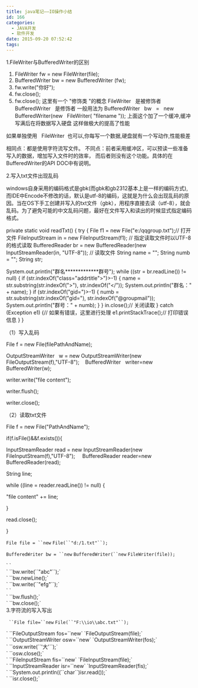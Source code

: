 ```yaml
---
title: java笔记——IO操作小结
id: 166
categories:
  - JAVA开发
  - 软件开发
date: 2015-09-20 07:52:42
tags:
---
```


1.FileWriter与BufferedWriter的区别

1.  FileWriter fw = new FileWriter(file);
2.  BufferedWriter bw = new BufferedWriter (fw);
3.  fw.write("你好");
4.  fw.close();
5.  fw.close();
这里有一个 "修饰类 "的概念
FileWriter   是被修饰者
BufferedWriter   是修饰者
一般用法为
BufferedWriter   bw   =   new   BufferedWriter(new   FileWriter( "filename "));
上面这个加了一个缓冲,缓冲写满后在将数据写入硬盘
这样做极大的提高了性能

如果单独使用   FileWriter  也可以,你每写一个数据,硬盘就有一个写动作,性能极差

相同点：都是使用字符流写文件。
不同点：前者采用缓冲区，可以预读一些准备写入的数据，增加写入文件时的效率，
而后者则没有这个功能。具体的在BufferedWriter的API DOC中有说明。

2.写入txt文件出现乱码

windows自身采用的编码格式是gbk(而gbk和gb2312基本上是一样的编码方式),而IDE中Encode不修改的话，默认是utf-8的编码，这就是为什么会出现乱码的原因。当在OS下手工创建并写入的txt文件（gbk），用程序直接去读（utf-8），就会乱码。为了避免可能的中文乱码问题，最好在文件写入和读出的时候显式指定编码格式。

private static void readTxt() {
try {
File f1 = new File("e:/qqgroup.txt");// 打开文件
FileInputStream in = new FileInputStream(f1);
// 指定读取文件时以UTF-8的格式读取
BufferedReader br = new BufferedReader(new InputStreamReader(in,
"UTF-8")); // 读取文件
String name = "";
String numb = "";
String str;

System.out.println("群名*************群号");
while ((str = br.readLine()) != null) {
if (str.indexOf("class=\"addrtitle\"&gt;")&gt;-1) {
name = str.substring(str.indexOf("&gt;"), str.indexOf("&lt;/"));
System.out.println("群名：" + name);
}
if (str.indexOf("gid=")&gt;-1) {
numb = str.substring(str.indexOf("gid="), str.indexOf("@groupmail"));
System.out.println("群号：" + numb);
}
}
in.close();// 关闭读取
} catch (Exception e1) {// 如果有错误，这里进行处理
e1.printStackTrace();// 打印错误信息
}
}

（1）写入乱码

File f = new File(filePathAndName);

OutputStreamWriter   w = new OutputStreamWriter(new FileOutputStream(f),"UTF-8"); 		   BufferedWriter   writer=new BufferedWriter(w);

writer.write("file content");

writer.flush();

writer.close();

（2）读取txt文件

File f = new File("PathAndName");

if(f.isFile()&amp;&amp;f.exists()){

InputStreamReader read = new InputStreamReader(new FileInputStream(f),"UTF-8"); 		    BufferedReader reader=new BufferedReader(read);

String line;

while ((line = reader.readLine()) != null) {

"file content" += line;

}

read.close();

}

`File file = ``new` `File(``"d:/1.txt"``);`

`BufferedWriter bw = ``new` `BufferedWriter(``new` `FileWriter(file));`
<div>` `</div>
<div>` ``bw.write(``"abc"``);`</div>
<div>` ``bw.newLine();`</div>
<div>` ``bw.write(``"efg"``);`</div>
<div>` `</div>
<div>` ``bw.flush();`</div>
<div>` ``bw.close();`</div>
3.字符流的写入写出

` ``File file=``new` `File(``"F:\\io\\abc.txt"``);`
<div>` ``FileOutputStream fos=``new` `FileOutputStream(file);`</div>
<div>` ``OutputStreamWriter osw=``new` `OutputStreamWriter(fos);`</div>
<div>` ``osw.write(``'大'``);`</div>
<div>` ``osw.close();`</div>
<div>` ``FileInputStream fis=``new` `FileInputStream(file);`</div>
<div>` ``InputStreamReader isr=``new` `InputStreamReader(fis);`</div>
<div>` ``System.out.println((``char``)isr.read());`</div>
<div>` ``isr.close();`</div>
&nbsp;

&nbsp;